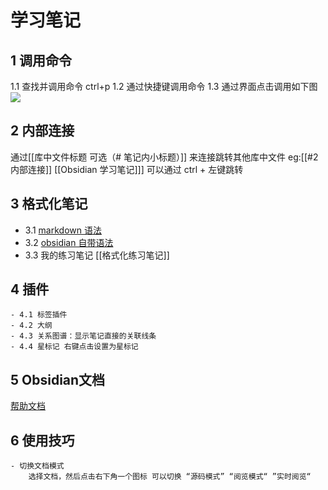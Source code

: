 # 学习笔记
## 1 调用命令
1.1 查找并调用命令 ctrl+p
 1.2 通过快捷键调用命令
 1.3 通过界面点击调用如下图
![](https://publish-01.obsidian.md/access/cf01a21839823cd6cbe18031acf708c0/%E9%99%84%E4%BB%B6/Pasted%20image%203.png)

## 2 内部连接  
通过[[库中文件标题 可选（# 笔记内小标题）]] 来连接跳转其他库中文件
eg:[[#2 内部连接]] [[Obsidian 学习笔记]]]
	可以通过 ctrl + 左键跳转

## 3 格式化笔记
- 3.1 [markdown 语法](https://www.runoob.com/markdown/md-title.html)
- 3.2 [obsidian 自带语法](https://publish.obsidian.md/help-zh/%E4%BD%BF%E7%94%A8%E6%8C%87%E5%8D%97/%E6%A0%BC%E5%BC%8F%E5%8C%96%E4%BD%A0%E7%9A%84%E7%AC%94%E8%AE%B0)
- 3.3 我的练习笔记 [[格式化练习笔记]]
## 4 插件
	- 4.1 标签插件
	- 4.2 大纲
	- 4.3 关系图谱：显示笔记直接的关联线条
	- 4.4 星标记 右键点击设置为星标记
## 5 Obsidian文档
[帮助文档](https://publish.obsidian.md/help-zh/%E7%94%B1%E6%AD%A4%E5%BC%80%E5%A7%8B)

## 6 使用技巧
	- 切换文档模式
		选择文档，然后点击右下角一个图标 可以切换 “源码模式” “阅览模式“ ”实时阅览“






 
 
 
 
 
 
 
 
 
 





 